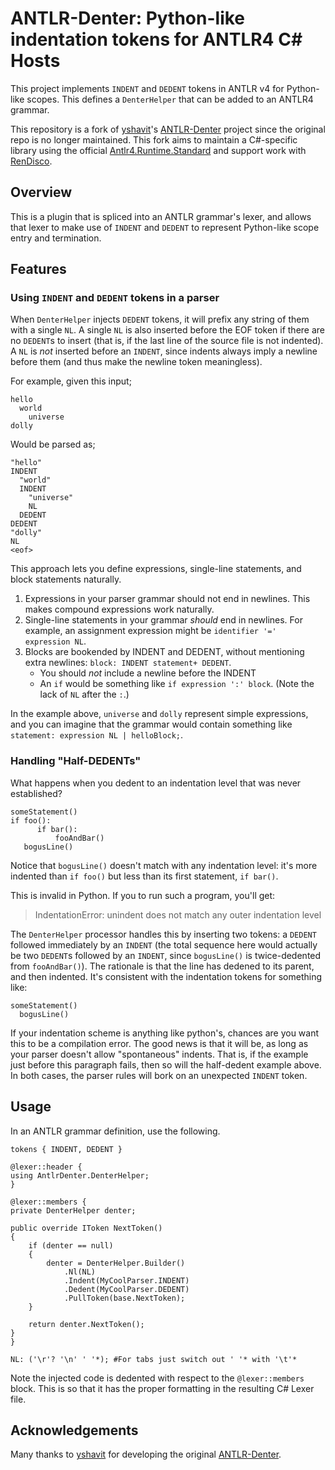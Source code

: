 # ANTLR-Denter: Python-like indentation tokens for ANTLR4 C# Hosts
This project implements `INDENT` and `DEDENT` tokens in ANTLR v4 for Python-like scopes. This defines a `DenterHelper` that can be added to an ANTLR4 grammar.

This repository is a fork of [yshavit](https://github.com/yshavit)'s [ANTLR-Denter](https://github.com/yshavit/antlr-denter) project since the original repo is no longer maintained. This fork aims to maintain a C#-specific library using the official [Antlr4.Runtime.Standard](https://www.nuget.org/packages/Antlr4.Runtime.Standard#dependencies-body-tab) and support work with [RenDisco](https://github.com/aaartrtrt/rendisco).

## Overview

This is a plugin that is spliced into an ANTLR grammar's lexer, and allows that lexer to make use of `INDENT` and `DEDENT` to represent Python-like scope entry and termination.

## Features
### Using `INDENT` and `DEDENT` tokens in a parser

When `DenterHelper` injects `DEDENT` tokens, it will prefix any string of them with a single `NL`. A single `NL` is also inserted before the EOF token if there are no `DEDENT`s to insert (that is, if the last line of the source file is not indented). A `NL` is _not_ inserted before an `INDENT`, since indents always imply a newline before them (and thus make the newline token meaningless).

For example, given this input;

```
hello
  world
    universe
dolly
```

Would be parsed as;

```
"hello"
INDENT
  "world"
  INDENT
    "universe"
    NL
  DEDENT
DEDENT
"dolly"
NL
<eof>
```

This approach lets you define expressions, single-line statements, and block statements naturally.

1. Expressions in your parser grammar should not end in newlines. This makes compound expressions work naturally.
2. Single-line statements in your grammar _should_ end in newlines. For example, an assignment expression might be `identifier '=' expression NL`.
3. Blocks are bookended by INDENT and DEDENT, without mentioning extra newlines: `block: INDENT statement+ DEDENT`.
   - You should _not_ include a newline before the INDENT
   - An `if` would be something like `if expression ':' block`. (Note the lack of `NL` after the `:`.)

In the example above, `universe` and `dolly` represent simple expressions, and you can imagine that the grammar would contain something like `statement: expression NL | helloBlock;`.

### Handling "Half-DEDENTs"

What happens when you dedent to an indentation level that was never established?

    someStatement()
    if foo():
          if bar():
              fooAndBar()
       bogusLine()

Notice that `bogusLine()` doesn't match with any indentation level: it's more indented than `if foo()` but less than its first statement, `if bar()`.

This is invalid in Python. If you to run such a program, you'll get:

> IndentationError: unindent does not match any outer indentation level

The `DenterHelper` processor handles this by inserting two tokens: a `DEDENT` followed immediately by an `INDENT` (the total sequence here would actually be two `DEDENT`s followed by an `INDENT`, since `bogusLine()` is twice-dedented from `fooAndBar()`). The rationale is that the line has dedened to its parent, and then indented. It's consistent with the indentation tokens for something like:

    someStatement()
      bogusLine()

If your indentation scheme is anything like python's, chances are you want this to be a compilation error. The good news is that it will be, as long as your parser doesn't allow "spontaneous" indents. That is, if the example just before this paragraph fails, then so will the half-dedent example above. In both cases, the parser rules will bork on an unexpected `INDENT` token.

## Usage

In an ANTLR grammar definition, use the following.
```antlrv4
tokens { INDENT, DEDENT }

@lexer::header {
using AntlrDenter.DenterHelper;
}

@lexer::members {
private DenterHelper denter;
  
public override IToken NextToken()
{
    if (denter == null)
    {
        denter = DenterHelper.Builder()
            .Nl(NL)
            .Indent(MyCoolParser.INDENT)
            .Dedent(MyCoolParser.DEDENT)
            .PullToken(base.NextToken);
    }

    return denter.NextToken();
}
}

NL: ('\r'? '\n' ' '*); #For tabs just switch out ' '* with '\t'*
```

Note the injected code is dedented with respect to the `@lexer::members` block. This is so that it has the proper formatting in the resulting C# Lexer file.

## Acknowledgements

Many thanks to [yshavit](https://github.com/yshavit) for developing the original [ANTLR-Denter](https://github.com/yshavit/antlr-denter).

